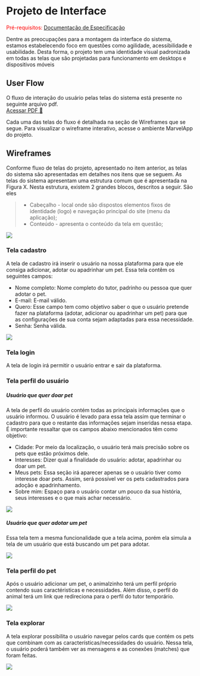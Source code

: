 
# Projeto de Interface

<span style="color:red">Pré-requisitos: <a href="2-Especificação do Projeto.md"> Documentação de Especificação</a></span>

Dentre as preocupações para a montagem da interface do sistema, estamos estabelecendo foco em questões como agilidade, acessibilidade e usabilidade. Desta forma, o projeto tem uma identidade visual padronizada em todas as telas que são projetadas para funcionamento em desktops e dispositivos móveis

## User Flow

O fluxo de interação do usuário pelas telas do sistema está presente no seguinte arquivo pdf. 
<br> [Acessar PDF 📁](https://github.com/ICEI-PUC-Minas-PMV-ADS/pmv-ads-2023-1-e1-proj-web-t16-Time5-AdocaoPets/blob/main/Projeto%20de%20interface%20fluxo%20de%20usuario.pdf)

Cada uma das telas do fluxo é detalhada na seção de Wireframes que se segue. Para visualizar o wireframe interativo, acesse o ambiente MarvelApp do projeto.


## Wireframes

Conforme fluxo de telas do projeto, apresentado no item anterior, as telas do sistema são apresentadas em detalhes nos itens que se seguem. As telas do sistema apresentam uma estrutura comum que é apresentada na Figura X. Nesta estrutura, existem 2 grandes blocos, descritos a seguir. São eles
 
> - Cabeçalho - local onde são dispostos elementos fixos de identidade (logo) e navegação principal do site (menu da aplicação);
> -	Conteúdo - apresenta o conteúdo da tela em questão;

<img src="https://user-images.githubusercontent.com/104398945/236341604-242a3914-7c44-471d-b301-cc7145771d3a.png">

### Tela cadastro

A tela de cadastro irá inserir o usuário na nossa plataforma para que ele consiga adicionar, adotar ou apadrinhar um pet. 
Essa tela contêm os seguintes campos:

- Nome completo: Nome completo do tutor, padrinho ou pessoa que quer adotar o pet.
- E-mail: E-mail válido.
- Quero: Esse campo tem como objetivo saber o que o usuário pretende fazer na plataforma (adotar, adicionar ou apadrinhar um pet) para que as configurações de sua conta sejam adaptadas para essa necessidade.
- Senha: Senha válida.

<img src="https://user-images.githubusercontent.com/104398945/236341800-40302c1b-9554-4d3f-9920-d77cda12b6a0.png">

### Tela login

A tela de login irá permitir o usuário entrar e sair da plataforma.

### Tela perfil do usuário

##### Usuário que quer doar pet

A tela de perfil do usuário contém todas as principais informações que o usuário informou. O usuário é levado para essa tela assim que terminar o cadastro para que o restante das informações sejam inseridas nessa etapa.
É importante ressaltar que os campos abaixo mencionados têm como objetivo:

- Cidade: Por meio da localização, o usuário terá mais precisão sobre os pets que estão próximos dele.
- Interesses: Dizer qual a finalidade do usuário: adotar, apadrinhar ou doar um pet.
- Meus pets: Essa seção irá aparecer apenas se o usuário tiver como interesse doar pets. Assim, será possível ver os pets cadastrados para adoção e apadrinhamento.
- Sobre mim: Espaço para o usuário contar um pouco da sua história, seus interesses e o que mais achar necessário.

<img src="https://user-images.githubusercontent.com/104398945/236341868-1531017b-3b33-409f-95a3-1e6d35574370.png">

##### Usuário que quer adotar um pet

Essa tela tem a mesma funcionalidade que a tela acima, porém ela simula a tela de um usuário que está buscando um pet para adotar.

<img src="https://user-images.githubusercontent.com/104398945/236341985-2bbbc523-10a2-4649-8280-24fcb63058d7.png">

### Tela perfil do pet

Após o usuário adicionar um pet, o animalzinho terá um perfil próprio contendo suas caractéristicas e necessidades. Além disso, o perfil do animal terá um link que redireciona para o perfil do tutor temporário.

<img src="https://user-images.githubusercontent.com/104398945/236342623-735902ce-be74-409c-a358-e13dee59917e.png">

### Tela explorar

A tela explorar possibilita o usuário navegar pelos cards que contém os pets que combinam com as características/necessidades do usuário. Nessa tela, o usuário poderá também ver as mensagens e as conexões (matches) que foram feitas.

<img src="https://user-images.githubusercontent.com/104398945/236343098-8e4b8704-3042-4286-a73c-7be7fd6c9ea7.png">
